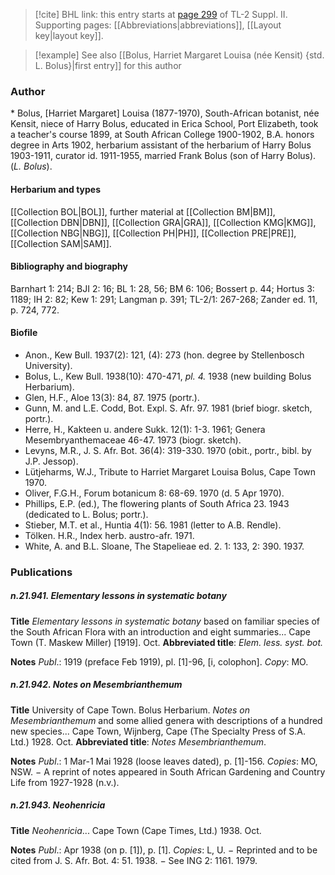> [!cite] BHL link: this entry starts at [page 299](https://www.biodiversitylibrary.org/item/103859#page/309/mode/1up) of TL-2 Suppl. II.
> Supporting pages: [[Abbreviations|abbreviations]], [[Layout key|layout key]].

> [!example] See also [[Bolus, Harriet Margaret Louisa (née Kensit) {std. L. Bolus}|first entry]] for this author

### Author

\* Bolus, \[Harriet Margaret\] Louisa (1877-1970), South-African botanist, née Kensit, niece of Harry Bolus, educated in Erica School, Port Elizabeth, took a teacher's course 1899, at South African College 1900-1902, B.A. honors degree in Arts 1902, herbarium assistant of the herbarium of Harry Bolus 1903-1911, curator id. 1911-1955, married Frank Bolus (son of Harry Bolus). (*L. Bolus*).

#### Herbarium and types

[[Collection BOL|BOL]], further material at [[Collection BM|BM]], [[Collection DBN|DBN]], [[Collection GRA|GRA]], [[Collection KMG|KMG]], [[Collection NBG|NBG]], [[Collection PH|PH]], [[Collection PRE|PRE]], [[Collection SAM|SAM]].

#### Bibliography and biography

Barnhart 1: 214; BJI 2: 16; BL 1: 28, 56; BM 6: 106; Bossert p. 44; Hortus 3: 1189; IH 2: 82; Kew 1: 291; Langman p. 391; TL-2/1: 267-268; Zander ed. 11, p. 724, 772.

#### Biofile

- Anon., Kew Bull. 1937(2): 121, (4): 273 (hon. degree by Stellenbosch University).
- Bolus, L., Kew Bull. 1938(10): 470-471, *pl. 4.* 1938 (new building Bolus Herbarium).
- Glen, H.F., Aloe 13(3): 84, 87. 1975 (portr.).
- Gunn, M. and L.E. Codd, Bot. Expl. S. Afr. 97. 1981 (brief biogr. sketch, portr.).
- Herre, H., Kakteen u. andere Sukk. 12(1): 1-3. 1961; Genera Mesembryanthemaceae 46-47. 1973 (biogr. sketch).
- Levyns, M.R., J. S. Afr. Bot. 36(4): 319-330. 1970 (obit., portr., bibl. by J.P. Jessop).
- Lütjeharms, W.J., Tribute to Harriet Margaret Louisa Bolus, Cape Town 1970.
- Oliver, F.G.H., Forum botanicum 8: 68-69. 1970 (d. 5 Apr 1970).
- Phillips, E.P. (ed.), The flowering plants of South Africa 23. 1943 (dedicated to L. Bolus; portr.).
- Stieber, M.T. et al., Huntia 4(1): 56. 1981 (letter to A.B. Rendle).
- Tölken. H.R., Index herb. austro-afr. 1971.
- White, A. and B.L. Sloane, The Stapelieae ed. 2. 1: 133, 2: 390. 1937.

### Publications

##### n.21.941. Elementary lessons in systematic botany

**Title**
*Elementary lessons in systematic botany* based on familiar species of the South African Flora with an introduction and eight summaries... Cape Town (T. Maskew Miller) \[1919\]. Oct.
**Abbreviated title**: *Elem. less. syst. bot.*

**Notes**
*Publ*.: 1919 (preface Feb 1919), pl. \[1\]-96, \[i, colophon\]. *Copy*: MO.

##### n.21.942. Notes on Mesembrianthemum

**Title**
University of Cape Town. Bolus Herbarium. *Notes on Mesembrianthemum* and some allied genera with descriptions of a hundred new species... Cape Town, Wijnberg, Cape (The Specialty Press of S.A. Ltd.) 1928. Oct.
**Abbreviated title**: *Notes Mesembrianthemum*.

**Notes**
*Publ*.: 1 Mar-1 Mai 1928 (loose leaves dated), p. \[1\]-156. *Copies*: MO, NSW. − A reprint of notes appeared in South African Gardening and Country Life from 1927-1928 (n.v.).

##### n.21.943. Neohenricia

**Title**
*Neohenricia*... Cape Town (Cape Times, Ltd.) 1938. Oct.

**Notes**
*Publ*.: Apr 1938 (on p. \[1\]), p. \[1\]. *Copies*: L, U. − Reprinted and to be cited from J. S. Afr. Bot. 4: 51. 1938. − See ING 2: 1161. 1979.

